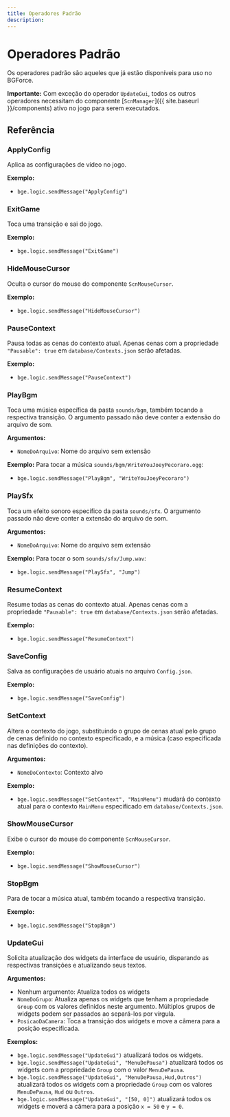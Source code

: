 ```yaml
---
title: Operadores Padrão
description: 
---
```


# Operadores Padrão
Os operadores padrão são aqueles que já estão disponíveis para uso no BGForce. 

**Importante:** Com exceção do operador `UpdateGui`, todos os outros operadores necessitam do componente 
[`ScnManager`]({{ site.baseurl }}/components) ativo no jogo para serem executados.

## Referência

### ApplyConfig
Aplica as configurações de vídeo no jogo.

**Exemplo:**
- `bge.logic.sendMessage("ApplyConfig")`

### ExitGame
Toca uma transição e sai do jogo.

**Exemplo:**
- `bge.logic.sendMessage("ExitGame")`

### HideMouseCursor
Oculta o cursor do mouse do componente `ScnMouseCursor`.

**Exemplo:**
- `bge.logic.sendMessage("HideMouseCursor")`

### PauseContext
Pausa todas as cenas do contexto atual. Apenas cenas com a propriedade `"Pausable": true` em `database/Contexts.json` serão afetadas.

**Exemplo:**
- `bge.logic.sendMessage("PauseContext")`

### PlayBgm
Toca uma música específica da pasta `sounds/bgm`, também tocando a respectiva transição. 
O argumento passado não deve conter a extensão do arquivo de som.

**Argumentos:**
- `NomeDoArquivo`: Nome do arquivo sem extensão

**Exemplo:**
Para tocar a música `sounds/bgm/WriteYouJoeyPecoraro.ogg`:

- `bge.logic.sendMessage("PlayBgm", "WriteYouJoeyPecoraro")`

### PlaySfx
Toca um efeito sonoro específico da pasta `sounds/sfx`. O argumento passado não deve conter a extensão do arquivo de som.

**Argumentos:**
- `NomeDoArquivo`: Nome do arquivo sem extensão

**Exemplo:**
Para tocar o som `sounds/sfx/Jump.wav`:

- `bge.logic.sendMessage("PlaySfx", "Jump")`

### ResumeContext
Resume todas as cenas do contexto atual. Apenas cenas com a propriedade `"Pausable": true` em `database/Contexts.json` serão afetadas.

**Exemplo:**
- `bge.logic.sendMessage("ResumeContext")`

### SaveConfig
Salva as configurações de usuário atuais no arquivo `Config.json`.

**Exemplo:**
- `bge.logic.sendMessage("SaveConfig")`

### SetContext
Altera o contexto do jogo, substituindo o grupo de cenas atual pelo grupo de cenas definido no contexto especificado, e a música (caso especificada 
nas definições do contexto).

**Argumentos:**
- `NomeDoContexto`: Contexto alvo

**Exemplo:**
- `bge.logic.sendMessage("SetContext", "MainMenu")` mudará do contexto atual para o contexto `MainMenu` especificado em `database/Contexts.json`.

### ShowMouseCursor
Exibe o cursor do mouse do componente `ScnMouseCursor`.

**Exemplo:**
- `bge.logic.sendMessage("ShowMouseCursor")`

### StopBgm
Para de tocar a música atual, também tocando a respectiva transição.

**Exemplo:**
- `bge.logic.sendMessage("StopBgm")`

### UpdateGui
Solicita atualização dos widgets da interface de usuário, disparando as respectivas transições e atualizando seus textos.

**Argumentos:**
- Nenhum argumento: Atualiza todos os widgets
- `NomeDoGrupo`: Atualiza apenas os widgets que tenham a propriedade `Group` com os valores definidos neste argumento. 
Múltiplos grupos de widgets podem ser passados ao separá-los por vírgula.
- `PosicaoDaCamera`: Toca a transição dos widgets e move a câmera para a posição especificada.

**Exemplos:**
- `bge.logic.sendMessage("UpdateGui")` atualizará todos os widgets.
- `bge.logic.sendMessage("UpdateGui", "MenuDePausa")` atualizará todos os widgets com a propriedade `Group` com o valor `MenuDePausa`.
- `bge.logic.sendMessage("UpdateGui", "MenuDePausa,Hud,Outros")` atualizará todos os widgets com a propriedade `Group` com os valores `MenuDePausa`, `Hud` ou `Outros`.
- `bge.logic.sendMessage("UpdateGui", "[50, 0]")` atualizará todos os widgets e moverá a câmera para a posição `x = 50` e `y = 0`.